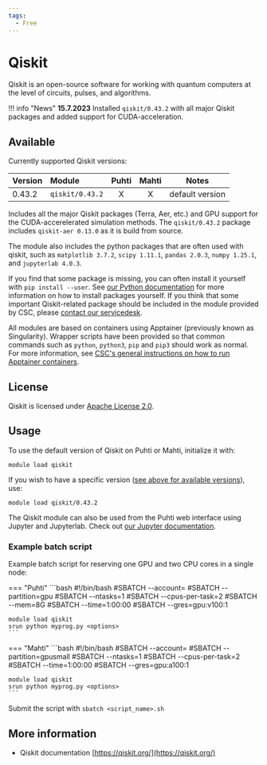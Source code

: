```yaml
---
tags:
  - Free
---
```


# Qiskit

Qiskit is an open-source software for working with quantum computers at the level
of circuits, pulses, and algorithms. 

!!! info "News"
     **15.7.2023** Installed `qiskit/0.43.2` with all major Qiskit packages and
     added support for CUDA-acceleration.

## Available

Currently supported Qiskit versions:

| Version | Module               | Puhti | Mahti | Notes           |
|:--------|:---------------------|:-----:|:-----:|-----------------|
| 0.43.2  | `qiskit/0.43.2`      | X     | X     | default version |

Includes all the major Qiskit packages (Terra, Aer, etc.) and GPU support for the
CUDA-accerelerated simulation methods. The `qiskit/0.43.2` package includes
`qiskit-aer 0.13.0` as it is build from source. 

The module also includes the python packages that are often used with qiskit, such
as `matplotlib 3.7.2`, `scipy 1.11.1`, `pandas 2.0.3`, `numpy 1.25.1`, and `jupyterlab 4.0.3`.

If you find that some package is missing, you can often install it yourself with `pip install --user`.
See [our Python documentation](python.md#installing-python-packages-to-existing-modules) for
more information on how to install packages yourself. If you think that some important
Qiskit-related package should be included in the module provided by CSC, please
[contact our servicedesk](../support/contact.md).

All modules are based on containers using Apptainer (previously known as Singularity).
Wrapper scripts have been provided so that common commands such as `python`,
`python3`, `pip` and `pip3` should work as normal. For more information, see
[CSC's general instructions on how to run Apptainer containers](../computing/containers/run-existing.md).

## License

Qiskit is licensed under
[Apache License 2.0](https://github.com/Qiskit/qiskit-metapackage/blob/master/LICENSE.txt).

## Usage

To use the default version of Qiskit on Puhti or Mahti, initialize
it with:

```text
module load qiskit
```

If you wish to have a specific version ([see above for available
versions](#available)), use:

```text
module load qiskit/0.43.2
```

The Qiskit module can also be used from the Puhti web interface using Jupyter and
Jupyterlab. Check out [our Jupyter documentation](../../computing/webinterface/jupyter/). 

### Example batch script

Example batch script for reserving one GPU and two CPU cores in a single node:

=== "Puhti"
    ```bash
    #!/bin/bash
    #SBATCH --account=<project>
    #SBATCH --partition=gpu
    #SBATCH --ntasks=1
    #SBATCH --cpus-per-task=2
    #SBATCH --mem=8G
    #SBATCH --time=1:00:00
    #SBATCH --gres=gpu:v100:1
        
    module load qiskit
    srun python myprog.py <options>
    ```

=== "Mahti"
    ```bash
    #!/bin/bash
    #SBATCH --account=<project>
    #SBATCH --partition=gpusmall
    #SBATCH --ntasks=1
    #SBATCH --cpus-per-task=2
    #SBATCH --time=1:00:00
    #SBATCH --gres=gpu:a100:1
    
    module load qiskit
    srun python myprog.py <options>
    ```


Submit the script with `sbatch <script_name>.sh`

## More information

- Qiskit documentation [https://qiskit.org/](https://qiskit.org/)
